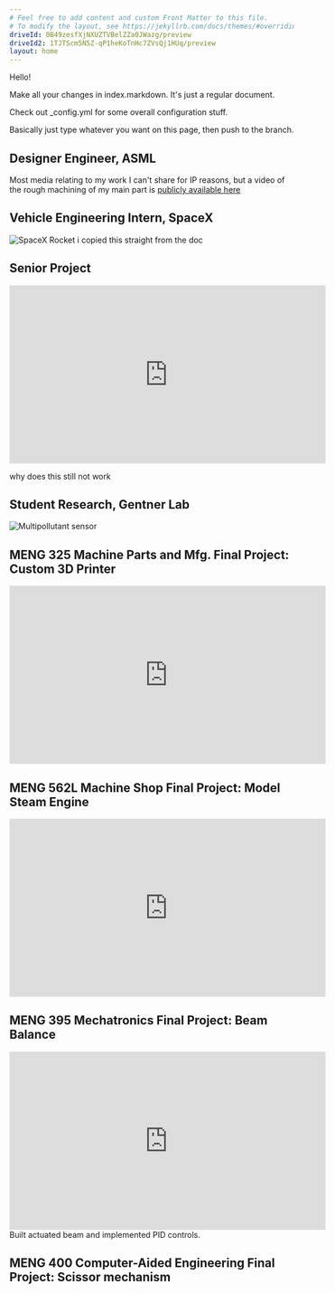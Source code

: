 ```yaml
---
# Feel free to add content and custom Front Matter to this file.
# To modify the layout, see https://jekyllrb.com/docs/themes/#overriding-theme-defaults
driveId: 0B49zesfXjNXUZTVBelZZa0JWazg/preview
driveId2: 1TJTScm5N5Z-qP1heKoTnHc7ZVsQj1HUq/preview
layout: home
---
```


Hello!

Make all your changes in index.markdown. It's just a regular document.

Check out _config.yml for some overall configuration stuff.

Basically just type whatever you want on this page, then push to the branch.

## Designer Engineer, ASML
Most media relating to my work I can't share for IP reasons, but a video of the rough machining of my main part is [publicly available here](https://www.youtube.com/watch?v=3UsKrDwd37k)

## Vehicle Engineering Intern, SpaceX
![SpaceX Rocket](/spacex.jpg)
i copied this straight from the doc

## Senior Project
<iframe width="560" height="315" src="https://www.youtube.com/embed/kytPU9OjL0c" frameborder="0" allow="accelerometer; autoplay; clipboard-write; encrypted-media; gyroscope; picture-in-picture" allowfullscreen></iframe>

why does this still not work

## Student Research, Gentner Lab
![Multipollutant sensor](/sensor.png)

## MENG 325 Machine Parts and Mfg. Final Project: Custom 3D Printer
<iframe width="560" height="315" src="https://www.youtube.com/embed/eGk6nSUrTAs" frameborder="0" allow="accelerometer; autoplay; clipboard-write; encrypted-media; gyroscope; picture-in-picture" allowfullscreen></iframe>

## MENG 562L Machine Shop Final Project: Model Steam Engine
<iframe width="560" height="315" src="https://www.youtube.com/embed/W5o21o_sNfA" frameborder="0" allow="accelerometer; autoplay; clipboard-write; encrypted-media; gyroscope; picture-in-picture" allowfullscreen></iframe>

## MENG 395 Mechatronics Final Project: Beam Balance
<iframe width="560" height="315" src="https://www.youtube.com/embed/aijrpa7sMA8" frameborder="0" allow="accelerometer; autoplay; clipboard-write; encrypted-media; gyroscope; picture-in-picture" allowfullscreen></iframe>
Built actuated beam and implemented PID controls.

## MENG 400 Computer-Aided Engineering Final Project: Scissor mechanism
